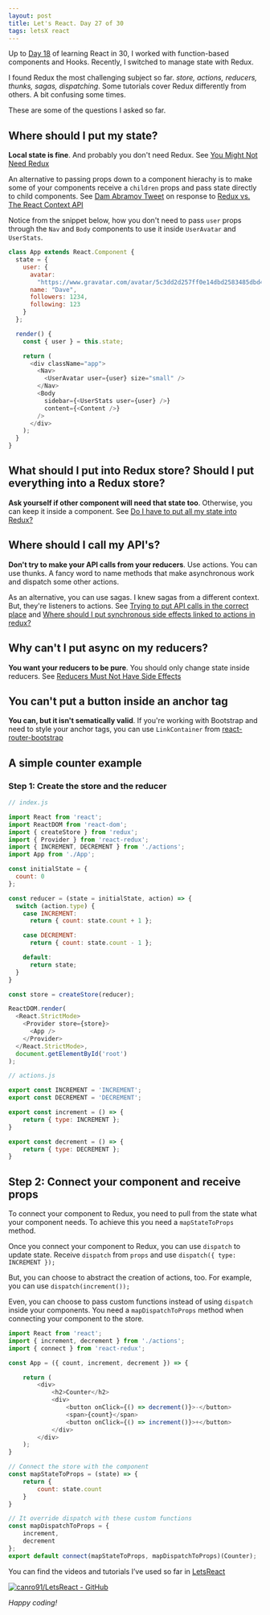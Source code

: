 ```yaml
---
layout: post
title: Let's React. Day 27 of 30
tags: letsX react
---
```


Up to [Day 18](https://canro91.github.io/2020/10/03/LetsReactDay18/) of learning React in 30, I worked with function-based components and Hooks. Recently, I switched to manage state with Redux.

I found Redux the most challenging subject so far. _store, actions, reducers, thunks, sagas, dispatching_. Some tutorials cover Redux differently from others. A bit confusing some times. 

These are some of the questions I asked so far.

## Where should I put my state?

**Local state is fine**. And probably you don't need Redux. See [You Might Not Need Redux](https://medium.com/@dan_abramov/you-might-not-need-redux-be46360cf367)

An alternative to passing props down to a component hierachy is to make some of your components receive a `children` props and pass state directly to child components. See [Dam Abramov Tweet](https://twitter.com/dan_abramov/status/1021850499618955272) on response to [Redux vs. The React Context API](https://daveceddia.com/context-api-vs-redux/)

Notice from the snippet below, how you don't need to pass `user` props through the `Nav` and `Body` components to use it inside `UserAvatar` and `UserStats`.

```javascript
class App extends React.Component {
  state = {
    user: {
      avatar:
        "https://www.gravatar.com/avatar/5c3dd2d257ff0e14dbd2583485dbd44b",
      name: "Dave",
      followers: 1234,
      following: 123
    }
  };

  render() {
    const { user } = this.state;

    return (
      <div className="app">
        <Nav>
          <UserAvatar user={user} size="small" />
        </Nav>
        <Body
          sidebar={<UserStats user={user} />}
          content={<Content />}
        />
      </div>
    );
  }
}
```

## What should I put into Redux store? Should I put everything into a Redux store?

**Ask yourself if other component will need that state too**. Otherwise, you can keep it inside a component. See [Do I have to put all my state into Redux?](https://redux.js.org/faq/organizing-state#do-i-have-to-put-all-my-state-into-redux-should-i-ever-use-reacts-setstate)

## Where should I call my API's?

**Don't try to make your API calls from your reducers**. Use actions. You can use thunks. A fancy word to name methods that make asynchronous work and dispatch some other actions.

As an alternative, you can use sagas. I knew sagas from a different context. But, they're listeners to actions. See [Trying to put API calls in the correct place](https://github.com/reduxjs/redux/issues/291) and [Where should I put synchronous side effects linked to actions in redux?](https://stackoverflow.com/questions/32982237/where-should-i-put-synchronous-side-effects-linked-to-actions-in-redux/33036344)

## Why can't I put async on my reducers?

**You want your reducers to be pure**. You should only change state inside reducers. See [Reducers Must Not Have Side Effects](https://redux.js.org/style-guide/style-guide#reducers-must-not-have-side-effects)

## You can't put a button inside an anchor tag

**You can, but it isn't sematically valid**. If you're working with Bootstrap and need to style your anchor tags, you can use `LinkContainer` from [react-router-bootstrap](https://github.com/react-bootstrap/react-router-bootstrap)

## A simple counter example

### Step 1: Create the store and the reducer

```javascript
// index.js

import React from 'react';
import ReactDOM from 'react-dom';
import { createStore } from 'redux';
import { Provider } from 'react-redux';
import { INCREMENT, DECREMENT } from './actions';
import App from './App';

const initialState = {
  count: 0
};

const reducer = (state = initialState, action) => {
  switch (action.type) {
    case INCREMENT:
      return { count: state.count + 1 };

    case DECREMENT:
      return { count: state.count - 1 };

    default:
      return state;
  }
}

const store = createStore(reducer);

ReactDOM.render(
  <React.StrictMode>
    <Provider store={store}>
      <App />
    </Provider>
  </React.StrictMode>,
  document.getElementById('root')
);
```

```javascript
// actions.js

export const INCREMENT = 'INCREMENT';
export const DECREMENT = 'DECREMENT';

export const increment = () => {
    return { type: INCREMENT };
}

export const decrement = () => {
    return { type: DECREMENT };
}
```

## Step 2: Connect your component and receive props

To connect your component to Redux, you need to pull from the state what your component needs. To achieve this you need a `mapStateToProps` method.

Once you connect your component to Redux, you can use `dispatch` to update state. Receive `dispatch` from `props` and use `dispatch({ type: INCREMENT });`

But, you can choose to abstract the creation of actions, too. For example, you can use `dispatch(increment());`

Even, you can choose to pass custom functions instead of using `dispatch` inside your components. You need a `mapDispatchToProps` method when connecting your component to the store.

```javascript
import React from 'react';
import { increment, decrement } from './actions';
import { connect } from 'react-redux';

const App = ({ count, increment, decrement }) => {

    return (
        <div>
            <h2>Counter</h2>
            <div>
                <button onClick={() => decrement()}>-</button>
                <span>{count}</span>
                <button onClick={() => increment()}>+</button>
            </div>
        </div>
    );
}

// Connect the store with the component
const mapStateToProps = (state) => {
    return {
        count: state.count
    }
}

// It override dispatch with these custom functions
const mapDispatchToProps = {
    increment,
    decrement
};
export default connect(mapStateToProps, mapDispatchToProps)(Counter);
```

You can find the videos and tutorials I’ve used so far in [LetsReact](https://github.com/canro91/LetsReact)

[![canro91/LetsReact - GitHub](https://gh-card.dev/repos/canro91/LetsReact.svg)](https://github.com/canro91/LetsReact)

_Happy coding!_

